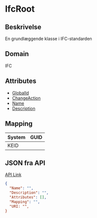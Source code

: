 # IfcRoot

## Beskrivelse

En grundlæggende klasse i IFC-standarden

## Domain

IFC

## Attributes

- [GlobalId](../Attributes/GlobalId.md)
- [ChangeAction](../Attributes/ChangeAction.md)
- [Name](../Attributes/Name.md)
- [Description](../Attributes/Description.md)

## Mapping

| System | GUID |
| ------ | ---- |
| KEID   |      |

## JSON fra API

[API Link](http://vna-api-dev.azurewebsites.net/DataDictionary/getSpatialTemplate?Name=Building)

```json
{
  "Name": "",
  "Description": "",
  "Attributes": [],
  "Mapping": "",
  "URI: "",
}
```
